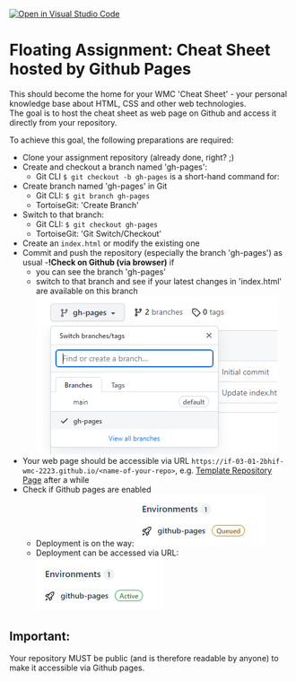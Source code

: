 [![Open in Visual Studio Code](https://classroom.github.com/assets/open-in-vscode-c66648af7eb3fe8bc4f294546bfd86ef473780cde1dea487d3c4ff354943c9ae.svg)](https://classroom.github.com/online_ide?assignment_repo_id=9282212&assignment_repo_type=AssignmentRepo)
# Floating Assignment: Cheat Sheet hosted by Github Pages

This should become the home for your WMC 'Cheat Sheet' - your personal knowledge base about HTML, CSS and other web technologies.   
The goal is to host the cheat sheet as web page on Github and access it directly from your repository.

To achieve this goal, the following preparations are required:
- Clone your assignment repository (already done, right? ;)
- Create and checkout a branch named 'gh-pages':
  - Git CLI ```$ git checkout -b gh-pages``` is a short-hand command for:
- Create branch named 'gh-pages' in Git
  - Git CLI: ```$ git branch gh-pages```
  - TortoiseGit: 'Create Branch'
- Switch to that branch:
  - Git CLI: ```$ git checkout gh-pages```
  - TortoiseGit: 'Git Switch/Checkout'
- Create an ```index.html``` or modify the existing one
- Commit and push the repository (especially the branch 'gh-pages') as usual
-__!Check on Github (via browser)__ if
  - you can see the branch 'gh-pages'
  - switch to that branch and see if your latest changes in 'index.html' are available on this branch ![GH branches](./assets/github-branches.png "Branches")
- Your web page should be accessible via URL ```https://if-03-01-2bhif-wmc-2223.github.io/<name-of-your-repo>```, e.g. [Template Repository Page](https://if-03-01-2bhif-wmc-2223.github.io/floating-assignment-cheat-sheet-pages-template/) after a while
- Check if Github pages are enabled
  - Deployment is on the way: ![queued deployment](./assets/github-pages-queued.png "Deployment queued")
  - Deployment can be accessed via URL: ![active deployment](./assets/github-pages-active.png "Deployment active")

## Important:
Your repository MUST be public (and is therefore readable by anyone) to make it accessible via Github pages.
